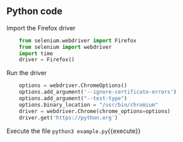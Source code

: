 ## Python code
Import the Firefox driver
```python
    from selenium.webdriver import Firefox
    from selenium import webdriver
    import time
    driver = Firefox()
```

Run the driver
```python
    options = webdriver.ChromeOptions()
    options.add_argument('--ignore-certificate-errors')
    options.add_argument("--test-type")
    options.binary_location = "/usr/bin/chromium"
    driver = webdriver.Chrome(chrome_options=options)
    driver.get('https://python.org')
```

Execute the file
`python3 example.py`{{execute}}

